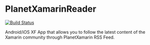 # PlanetXamarinReader

[![Build Status](https://www.bitrise.io/app/564921e010b07bea.svg?token=qUhmCnRoz9axAat8dxLTUA&branch=master)](https://www.bitrise.io/app/564921e010b07bea)

Android/iOS XF App that allows you to follow the latest content of the Xamarin community through PlanetXamarin RSS Feed.
